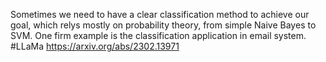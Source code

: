 Sometimes we need to have a clear classification method to achieve our goal, which relys mostly on probability theory, from simple Naive Bayes to SVM. One firm example is the classification application in email system.
#LLaMa
https://arxiv.org/abs/2302.13971
